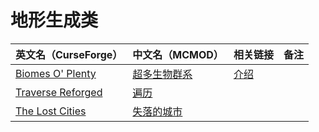 # 地形生成类

| 英文名（CurseForge）                                                                | 中文名（MCMOD）                                     | 相关链接                                             | 备注 |
| ----------------------------------------------------------------------------------- | --------------------------------------------------- | ---------------------------------------------------- | ---- |
| [Biomes O' Plenty](https://www.curseforge.com/minecraft/mc-mods/biomes-o-plenty)    | [超多生物群系](https://www.mcmod.cn/class/108.html) | [介绍](https://www.mcbbs.net/thread-814732-1-1.html) |      |
| [Traverse Reforged](https://www.curseforge.com/minecraft/mc-mods/traverse-reforged) | [遍历](https://www.mcmod.cn/class/1416.html)        |                                                      |      |
| [The Lost Cities](https://www.curseforge.com/minecraft/mc-mods/the-lost-cities)     | [失落的城市](https://www.mcmod.cn/class/1295.html)  |                                                      |      |
